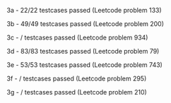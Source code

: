 3a - 22/22 testcases passed (Leetcode problem 133)

3b - 49/49 testcases passed (Leetcode problem 200)

3c - / testcases passed (Leetcode problem 934)

3d - 83/83 testcases passed (Leetcode problem 79)

3e - 53/53 testcases passed (Leetcode problem 743)

3f - / testcases passed (Leetcode problem 295)

3g - / testcases passed (Leetcode problem 210)

